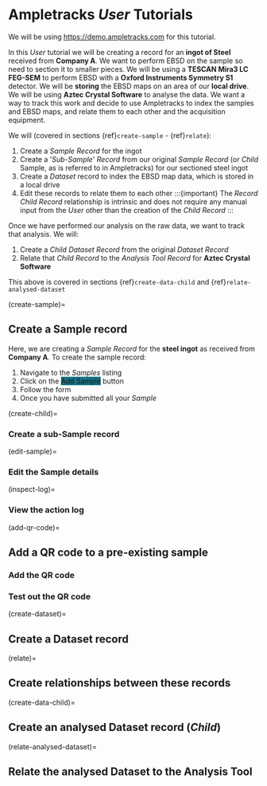 # Ampletracks *User* Tutorials

We will be using <https://demo.ampletracks.com> for this tutorial.

In this *User* tutorial we will be creating a record for an **ingot of Steel** received from **Company A**. We want to perform EBSD on the sample so need to section it to smaller pieces. We will be using a **TESCAN Mira3 LC FEG-SEM** to perform EBSD with a **Oxford Instruments Symmetry S1** detector. We will be **storing** the EBSD maps on an area of our **local drive**. We will be using **Aztec Crystal Software** to analyse the data. We want a way to track this work and decide to use Ampletracks to index the samples and EBSD maps, and relate them to each other and the acquisition equipment.

We will (covered in sections {ref}`create-sample` - {ref}`relate`):

1. Create a *Sample* *Record* for the ingot
2. Create a '*Sub-Sample*' *Record* from our original *Sample* *Record* (or *Child* Sample, as is referred to in Ampletracks) for our sectioned steel ingot
3. Create a *Dataset* record to index the EBSD map data, which is stored in a local drive
4. Edit these records to relate them to each other
   :::{important}
   The *Record* <i class="fa-sharp fa-solid fa-arrow-right"></i> *Child Record* relationship is intrinsic and does not require any manual input from the *User* other than the creation of the *Child Record*
   :::

Once we have performed our analysis on the raw data, we want to track that analysis. We will:

1. Create a *Child* *Dataset* *Record* from the original *Dataset* *Record*
2. Relate that *Child* *Record* to the *Analysis Tool* *Record* for **Aztec Crystal Software**

This above is covered in sections {ref}`create-data-child` and {ref}`relate-analysed-dataset`

(create-sample)=
## Create a Sample record

Here, we are creating a *Sample* *Record* for the **steel ingot** as received from **Company A**.
To create the sample record:
1. Navigate to the *Samples* listing
2. Click on the <span class="badge bg-light" style="background-color:#1a7182 !important;">Add Sample</span> button
3. Follow the form
4. Once you have submitted all your *Sample*

(create-child)=
### Create a sub-Sample record

(edit-sample)=
### Edit the Sample details

(inspect-log)=
### View the action log

(add-qr-code)=
## Add a QR code to a pre-existing sample

### Add the QR code

### Test out the QR code

(create-dataset)=
## Create a Dataset record

(relate)=
## Create relationships between these records

(create-data-child)=
## Create an **analysed** Dataset record (*Child*)

(relate-analysed-dataset)=
## Relate the **analysed** Dataset to the Analysis Tool


